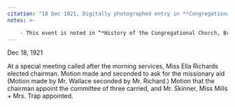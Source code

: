 ```yaml
---
citation: "18 Dec 1921, Digitally photographed entry in **Congregational Church 1868-1933 Minutes of Meetings and Membership**, used with permission from Caroline Valley Community Church."
notes: >-

    - This event is noted in “*History of the Congregational Church, Brooktondale, New York.* Compiled and edited by Mrs. Amy Atwater on the occasion of The Centennial Celebration of the Caroline Valley Federated Church, Brooktondale, New York, June 16th, 1968: "In 1921 the board applied to the New York State Conference for $400 missionary aid, which was available for worthy churches needing assistance." Used with permission from Caroline Valley Community Church.
---
```

Dec 18, 1921

At a special meeting called after the morning services, Miss Ella Richards elected chairman. Motion made and seconded to ask for the missionary aid (Motion made by Mr. Wallace seconded by Mr. Richard.) Motion that the chairman appoint the committee of three carried, and Mr. Skinner, Miss Mills + Mrs. Trap appointed.

